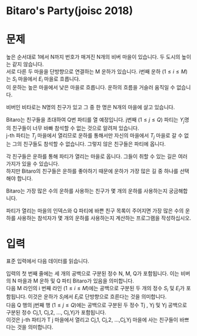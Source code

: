 # Bitaro's Party(joisc 2018)
# 문제
높은 순서대로 1에서 N까지 번호가 매겨진 N개의 비버 마을이 있습니다. 두 도시의 높이는 같지 않습니다.    
서로 다른 두 마을을 단방향으로 연결하는 M 운하가 있습니다. i번째 운하 $(1 ≤ i ≤ M)$는 $S_i$ 마을에서 $E_i$ 마을로 흐릅니다.   
이 운하는 높은 마을에서 낮은 마을로 흐릅니다. 운하의 흐름을 거슬러 움직일 수 없습니다.   
   
비버인 비타로는 N명의 친구가 있고 그 중 한 명은 N개의 마을에 살고 있습니다.   
   
Bitaro는 친구들을 초대하여 Q번 파티를 열 예정입니다. j번째 $(1 ≤ j ≤ Q)$ 파티는 $Y_j$명의 친구들이 너무 바빠 참석할 수 없는 것으로 알려져 있습니다.   
j-th 파티는 $T_j$ 마을에서 열리므로 운하를 통해서만 자신의 마을에서 $T_j$ 마을로 갈 수 없는 그의 친구들도 참석할 수 없습니다. 그렇지 않은 친구들은 파티에 옵니다.   
   
각 친구들은 운하를 통해 파티가 열리는 마을로 옵니다. 그들이 취할 수 있는 길은 여러 가지가 있을 수 있습니다.   
하지만 Bitaro의 친구들은 운하를 좋아하기 때문에 운하가 가장 많은 길 중 하나를 선택해야 합니다.   
   
Bitaro는 가장 많은 수의 운하를 사용하는 친구가 몇 개의 운하를 사용하는지 궁금해합니다.   
   
파티가 열리는 마을의 인덱스와 Q 파티에 바쁜 친구 목록이 주어지면 가장 많은 수의 운하를 사용하는 참석자가 몇 개의 운하를 사용하는지 계산하는 프로그램을 작성하십시오.   
# 입력
표준 입력에서 다음 데이터를 읽습니다.   
   
입력의 첫 번째 줄에는 세 개의 공백으로 구분된 정수 N, M, Q가 포함됩니다. 이는 비버의 N 마을과 M 운하 및 Q 파티 Bitaro가 있음을 의미합니다.   
다음 M 라인의 i 번째 라인 $(1 ≤ i ≤ M)$에는 공백으로 구분된 두 개의 정수 $S_i$ 및 $E_i$가 포함됩니다. 
이것은 운하가 $S_i$에서 $E_i$로 단방향으로 흐른다는 것을 의미합니다.   
다음 Q 행의 j번째 행 $(1 ≤ j ≤ Q)$에는 공백으로 구분된 두 정수 Tj , Yj 및 Yj 공백으로 구분된 정수 Cj,1, Cj,2, ..., Cj,Yj가 포함됩니다.    
이것은 j-th 파티가 T j 마을에서 열리고 Cj,1, Cj,2, ...,Cj,Yj 마을에 사는 친구들이 바쁘다는 것을 의미합니다.   
